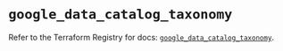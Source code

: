 # `google_data_catalog_taxonomy`

Refer to the Terraform Registry for docs: [`google_data_catalog_taxonomy`](https://registry.terraform.io/providers/hashicorp/google/5.23.0/docs/resources/data_catalog_taxonomy).
